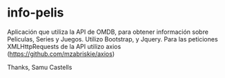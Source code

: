 # info-pelis
Aplicación que utiliza la API de OMDB, para obtener información sobre Peliculas, Series y Juegos.
Utilizo Bootstrap, y Jquery.
Para las peticiones XMLHttpRequests de la API utilizo axios (https://github.com/mzabriskie/axios) 



Thanks, Samu Castells 
